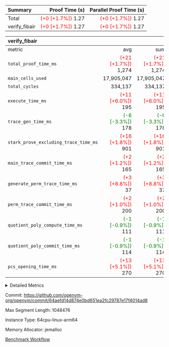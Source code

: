 | Summary | Proof Time (s) | Parallel Proof Time (s) |
|:---|---:|---:|
| Total | <span style='color: red'>(+0 [+1.7%])</span> 1.27 | <span style='color: red'>(+0 [+1.7%])</span> 1.27 |
| verify_fibair | <span style='color: red'>(+0 [+1.7%])</span> 1.27 | <span style='color: red'>(+0 [+1.7%])</span> 1.27 |


| verify_fibair |||||
|:---|---:|---:|---:|---:|
|metric|avg|sum|max|min|
| `total_proof_time_ms ` | <span style='color: red'>(+21 [+1.7%])</span> 1,274 | <span style='color: red'>(+21 [+1.7%])</span> 1,274 | <span style='color: red'>(+21 [+1.7%])</span> 1,274 | <span style='color: red'>(+21 [+1.7%])</span> 1,274 |
| `main_cells_used     ` |  17,905,047 |  17,905,047 |  17,905,047 |  17,905,047 |
| `total_cycles        ` |  334,137 |  334,137 |  334,137 |  334,137 |
| `execute_time_ms     ` | <span style='color: red'>(+11 [+6.0%])</span> 195 | <span style='color: red'>(+11 [+6.0%])</span> 195 | <span style='color: red'>(+11 [+6.0%])</span> 195 | <span style='color: red'>(+11 [+6.0%])</span> 195 |
| `trace_gen_time_ms   ` | <span style='color: green'>(-6 [-3.3%])</span> 178 | <span style='color: green'>(-6 [-3.3%])</span> 178 | <span style='color: green'>(-6 [-3.3%])</span> 178 | <span style='color: green'>(-6 [-3.3%])</span> 178 |
| `stark_prove_excluding_trace_time_ms` | <span style='color: red'>(+16 [+1.8%])</span> 901 | <span style='color: red'>(+16 [+1.8%])</span> 901 | <span style='color: red'>(+16 [+1.8%])</span> 901 | <span style='color: red'>(+16 [+1.8%])</span> 901 |
| `main_trace_commit_time_ms` | <span style='color: red'>(+2 [+1.2%])</span> 165 | <span style='color: red'>(+2 [+1.2%])</span> 165 | <span style='color: red'>(+2 [+1.2%])</span> 165 | <span style='color: red'>(+2 [+1.2%])</span> 165 |
| `generate_perm_trace_time_ms` | <span style='color: red'>(+3 [+8.8%])</span> 37 | <span style='color: red'>(+3 [+8.8%])</span> 37 | <span style='color: red'>(+3 [+8.8%])</span> 37 | <span style='color: red'>(+3 [+8.8%])</span> 37 |
| `perm_trace_commit_time_ms` | <span style='color: red'>(+2 [+1.0%])</span> 200 | <span style='color: red'>(+2 [+1.0%])</span> 200 | <span style='color: red'>(+2 [+1.0%])</span> 200 | <span style='color: red'>(+2 [+1.0%])</span> 200 |
| `quotient_poly_compute_time_ms` | <span style='color: green'>(-1 [-0.9%])</span> 111 | <span style='color: green'>(-1 [-0.9%])</span> 111 | <span style='color: green'>(-1 [-0.9%])</span> 111 | <span style='color: green'>(-1 [-0.9%])</span> 111 |
| `quotient_poly_commit_time_ms` | <span style='color: green'>(-1 [-0.9%])</span> 114 | <span style='color: green'>(-1 [-0.9%])</span> 114 | <span style='color: green'>(-1 [-0.9%])</span> 114 | <span style='color: green'>(-1 [-0.9%])</span> 114 |
| `pcs_opening_time_ms ` | <span style='color: red'>(+13 [+5.1%])</span> 270 | <span style='color: red'>(+13 [+5.1%])</span> 270 | <span style='color: red'>(+13 [+5.1%])</span> 270 | <span style='color: red'>(+13 [+5.1%])</span> 270 |



<details>
<summary>Detailed Metrics</summary>

|  | verify_program_compile_ms | total_cells | stark_prove_excluding_trace_time_ms | quotient_poly_compute_time_ms | quotient_poly_commit_time_ms | perm_trace_commit_time_ms | pcs_opening_time_ms | main_trace_commit_time_ms |
| --- | --- | --- | --- | --- | --- | --- | --- |
|  | 7 | 65,536 | 40 | 2 | 7 | 0 | 22 | 7 | 

| air_name | rows | quotient_deg | main_cols | interactions | constraints | cells |
| --- | --- | --- | --- | --- | --- | --- |
| AccessAdapterAir<2> |  | 2 |  | 5 | 12 |  | 
| AccessAdapterAir<4> |  | 2 |  | 5 | 12 |  | 
| AccessAdapterAir<8> |  | 2 |  | 5 | 12 |  | 
| FibonacciAir | 32,768 | 1 | 2 |  | 5 | 65,536 | 
| FriReducedOpeningAir |  | 2 |  | 39 | 71 |  | 
| JalRangeCheckAir |  | 2 |  | 9 | 14 |  | 
| NativePoseidon2Air<BabyBearParameters>, 1> |  | 2 |  | 136 | 572 |  | 
| PhantomAir |  | 2 |  | 3 | 5 |  | 
| ProgramAir |  | 1 |  | 1 | 4 |  | 
| VariableRangeCheckerAir |  | 1 |  | 1 | 4 |  | 
| VmAirWrapper<AluNativeAdapterAir, FieldArithmeticCoreAir> |  | 2 |  | 15 | 27 |  | 
| VmAirWrapper<BranchNativeAdapterAir, BranchEqualCoreAir<1> |  | 2 |  | 11 | 25 |  | 
| VmAirWrapper<NativeAdapterAir<2, 0>, PublicValuesCoreAir> |  | 2 |  | 11 | 29 |  | 
| VmAirWrapper<NativeLoadStoreAdapterAir<1>, NativeLoadStoreCoreAir<1> |  | 2 |  | 15 | 20 |  | 
| VmAirWrapper<NativeLoadStoreAdapterAir<4>, NativeLoadStoreCoreAir<4> |  | 2 |  | 15 | 20 |  | 
| VmAirWrapper<NativeVectorizedAdapterAir<4>, FieldExtensionCoreAir> |  | 2 |  | 15 | 27 |  | 
| VmConnectorAir |  | 2 |  | 5 | 10 |  | 
| VolatileBoundaryAir |  | 2 |  | 4 | 17 |  | 

| group | trace_gen_time_ms | total_proof_time_ms | total_cycles | total_cells | stark_prove_excluding_trace_time_ms | quotient_poly_compute_time_ms | quotient_poly_commit_time_ms | perm_trace_commit_time_ms | pcs_opening_time_ms | main_trace_commit_time_ms | main_cells_used | generate_perm_trace_time_ms | execute_time_ms |
| --- | --- | --- | --- | --- | --- | --- | --- | --- | --- | --- | --- | --- | --- |
| verify_fibair | 178 | 1,274 | 334,137 | 61,884,586 | 901 | 111 | 114 | 200 | 270 | 165 | 17,905,047 | 37 | 195 | 

| group | air_name | rows | prep_cols | perm_cols | main_cols | cells |
| --- | --- | --- | --- | --- | --- | --- |
| verify_fibair | AccessAdapterAir<2> | 131,072 |  | 16 | 11 | 3,538,944 | 
| verify_fibair | AccessAdapterAir<4> | 65,536 |  | 16 | 13 | 1,900,544 | 
| verify_fibair | AccessAdapterAir<8> | 128 |  | 16 | 17 | 4,224 | 
| verify_fibair | FriReducedOpeningAir | 2,048 |  | 84 | 27 | 227,328 | 
| verify_fibair | JalRangeCheckAir | 32,768 |  | 28 | 12 | 1,310,720 | 
| verify_fibair | NativePoseidon2Air<BabyBearParameters>, 1> | 32,768 |  | 312 | 398 | 23,265,280 | 
| verify_fibair | PhantomAir | 16,384 |  | 12 | 6 | 294,912 | 
| verify_fibair | ProgramAir | 8,192 |  | 8 | 10 | 147,456 | 
| verify_fibair | VariableRangeCheckerAir | 262,144 | 2 | 8 | 1 | 2,359,296 | 
| verify_fibair | VmAirWrapper<AluNativeAdapterAir, FieldArithmeticCoreAir> | 262,144 |  | 36 | 29 | 17,039,360 | 
| verify_fibair | VmAirWrapper<BranchNativeAdapterAir, BranchEqualCoreAir<1> | 32,768 |  | 28 | 23 | 1,671,168 | 
| verify_fibair | VmAirWrapper<NativeLoadStoreAdapterAir<1>, NativeLoadStoreCoreAir<1> | 65,536 |  | 40 | 21 | 3,997,696 | 
| verify_fibair | VmAirWrapper<NativeLoadStoreAdapterAir<4>, NativeLoadStoreCoreAir<4> | 32,768 |  | 40 | 27 | 2,195,456 | 
| verify_fibair | VmAirWrapper<NativeVectorizedAdapterAir<4>, FieldExtensionCoreAir> | 32,768 |  | 36 | 38 | 2,424,832 | 
| verify_fibair | VmConnectorAir | 2 | 1 | 16 | 5 | 42 | 
| verify_fibair | VolatileBoundaryAir | 65,536 |  | 12 | 11 | 1,507,328 | 

| group | trace_height_constraint | weighted_sum | threshold |
| --- | --- | --- | --- |
| verify_fibair | 0 | 1,085,444 | 2,013,265,921 | 
| verify_fibair | 1 | 5,411,200 | 2,013,265,921 | 
| verify_fibair | 2 | 542,722 | 2,013,265,921 | 
| verify_fibair | 3 | 5,280,004 | 2,013,265,921 | 
| verify_fibair | 4 | 65,536 | 2,013,265,921 | 
| verify_fibair | 5 | 12,655,242 | 2,013,265,921 | 

| trace_height_constraint | threshold |
| --- | --- |
| 0 | 2,013,265,921 | 

</details>


Commit: https://github.com/openvm-org/openvm/commit/64aefd14d874e0bd651ea2fc29787e17f4014ad8

Max Segment Length: 1048476

Instance Type: 64cpu-linux-arm64

Memory Allocator: jemalloc

[Benchmark Workflow](https://github.com/openvm-org/openvm/actions/runs/13887414698)
